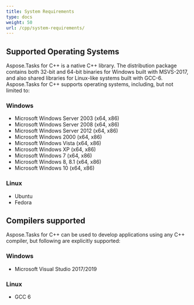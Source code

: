 ```yaml
---
title: System Requirements
type: docs
weight: 50
url: /cpp/system-requirements/
---
```


## **Supported Operating Systems**
Aspose.Tasks for C++ is a native C++ library. The distribution package contains both 32-bit and 64-bit binaries for Windows built with MSVS-2017, and also shared libraries for Linux-like systems built with  GCC-6. Aspose.Tasks for C++ supports operating systems, including, but not limited to:
### **Windows**
- Microsoft Windows Server 2003 (x64, x86)
- Microsoft Windows Server 2008 (x64, x86)
- Microsoft Windows Server 2012 (x64, x86)
- Microsoft Windows 2000 (x64, x86)
- Microsoft Windows Vista (x64, x86)
- Microsoft Windows XP (x64, x86)
- Microsoft Windows 7 (x64, x86)
- Microsoft Windows 8, 8.1 (x64, x86)
- Microsoft Windows 10 (x64, x86)
### **Linux**
- Ubuntu
- Fedora

## **Compilers supported**
Aspose.Tasks for C++ can be used to develop applications using any C++ compiler, but following are explicitly supported:
### **Windows**
- Microsoft Visual Studio 2017/2019
### **Linux**
- GCC 6
